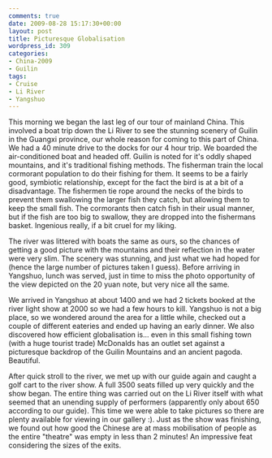 ```yaml
---
comments: true
date: 2009-08-28 15:17:30+00:00
layout: post
title: Picturesque Globalisation
wordpress_id: 309
categories:
- China-2009
- Guilin
tags:
- Cruise
- Li River
- Yangshuo
---
```



This morning we began the last leg of our tour of mainland China. This involved a boat trip down the Li River to see the stunning scenery of Guilin in the Guangxi province, our whole reason for coming to this part of China. We had a 40 minute drive to the docks for our 4 hour trip. We boarded the air-conditioned boat and headed off. Guilin is noted for it's oddly shaped mountains, and it's traditional fishing methods. <!-- more -->The fisherman train the local cormorant population to do their fishing for them. It seems to be a fairly good, symbiotic relationship, except for the fact the bird is at a bit of a disadvantage. The fishermen tie rope around the necks of the birds to prevent them swallowing the larger fish they catch, but allowing them to keep the small fish. The cormorants then catch fish in their usual manner, but if the fish are too big to swallow, they are dropped into the fishermans basket. Ingenious really, if a bit cruel for my liking.



The river was littered with boats the same as ours, so the chances of getting a good picture with the mountains and their reflection in the water were very slim. The scenery was stunning, and just what we had hoped for (hence the large number of pictures taken I guess). Before arriving in Yangshuo, lunch was served, just in time to miss the photo opportunity of the view depicted on the 20 yuan note, but very nice all the same.

We arrived in Yangshuo at about 1400 and we had 2 tickets booked at the river light show at 2000 so we had a few hours to kill. Yangshuo is not a big place, so we wondered around the area for a little while, checked out a couple of different eateries and ended up having an early dinner. We also discovered how efficient globalisation is... even in this small fishing town (with a huge tourist trade) McDonalds has an outlet set against a picturesque backdrop of the Guilin Mountains and an ancient pagoda. Beautiful.


[](http://travel.perry-online.me.uk/files/2012/08/sfpgMjAwOS8yMDA5LjA4LjA1IC0gMjAwOS4wOS4xMSBUb3VyIG9mIENoaW5hLzIwMDkuMDguMjYgLSAyMDA5LjA4LjMxIEd1aWxpbiAmIFlhbmdzaHVvLypJTUdfNDMxMS5KUEcqKmltYWdlZm9ybSoqMDY3YTgwMWFkOGNlNzNjZTU4MjhlZjI5ZTQ2YWE3MGM.jpg)


After quick stroll to the river, we met up with our guide again and caught a golf cart to the river show. A full 3500 seats filled up very quickly and the show began. The entire thing was carried out on the Li River itself with what seemed that an unending supply of performers (apparently only about 650 according to our guide). This time we were able to take pictures so there are plenty available for viewing in our gallery :). Just as the show was finishing, we found out how good the Chinese are at mass mobilisation of people as the entire "theatre" was empty in less than 2 minutes! An impressive feat considering the sizes of the exits.
